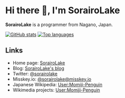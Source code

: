 <!--
SPDX-License-Identifier: CC-BY-4.0

Copyright (C) 2022 Shun Sakai
-->

# Hi there 👋, I'm SorairoLake

**SorairoLake** is a programmer from Nagano, Japan.

[![GitHub stats][stats-card]][github-overview-url]
[![Top languages][top-languages-card]][github-overview-url]

## Links

- Home page: [SorairoLake](https://sorairolake.github.io/)
- Blog: [SorairoLake's blog](https://sorairolake.github.io/blog/)
- Twitter: [@sorairolake](https://twitter.com/sorairolake)
- Misskey.io: [@sorairolake@misskey.io](https://misskey.io/@sorairolake)
- Japanese Wikipedia: [User:Momiji-Penguin](https://ja.wikipedia.org/wiki/User:Momiji-Penguin)
- Wikimedia projects: [User:Momiji-Penguin](https://meta.wikimedia.org/wiki/User:Momiji-Penguin)

[stats-card]: https://github-readme-stats.vercel.app/api?username=sorairolake&show_icons=true&theme=ayu-mirage
[top-languages-card]: https://github-readme-stats.vercel.app/api/top-langs/?username=sorairolake&theme=ayu-mirage
[github-overview-url]: https://github.com/sorairolake
